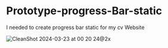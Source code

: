 # Prototype-progress-Bar-static
I needed to create progress bar static for my cv Website 

![CleanShot 2024-03-23 at 00 20 24@2x](https://github.com/SchtroumpfDev/Prototype-progress-Bar-static/assets/45524200/4cb4afd4-93f3-4905-ad43-b146ccc4a28c)


